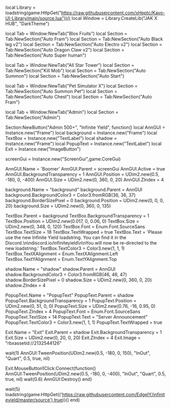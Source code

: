 local Library = loadstring(game:HttpGet("https://raw.githubusercontent.com/xHeptc/Kavo-UI-Library/main/source.lua"))()
local Window = Library.CreateLib("JAK X HUB", "DarkTheme")

local Tab = Window:NewTab("Blox Fruits")
local Section = Tab:NewSection("Auto Fram")
local Section = Tab:NewSection("Auto Black leg v2")
local Section = Tab:NewSection("Auto Electro v2")
local Section = Tab:NewSection("Auto Dragon Claw v2")
local Section = Tab:NewSection("Auto Super human")

local Tab = Window:NewTab("All Star Tower")
local Section = Tab:NewSection("Kill Mob")
local Section = Tab:NewSection("Auto Summon")
local Section = Tab:NewSection("Auto Start")

local Tab = Window:NewTab("Pet Simulator X")
local Section = Tab:NewSection("Auto Summon Pet")
local Section = Tab:NewSection("Auto Chest")
local Section = Tab:NewSection("Auto Fram")

local Tab = Window:NewTab("Admin")
local Section = Tab:NewSection("Admin")


 Section:NewButton("Admin 500+", "Infinite Yield", function()
local AnnGUI = Instance.new("Frame")
local background = Instance.new("Frame")
local TextBox = Instance.new("TextLabel")
local shadow = Instance.new("Frame")
local PopupText = Instance.new("TextLabel")
local Exit = Instance.new("ImageButton")

screenGui = Instance.new("ScreenGui",game.CoreGui)

AnnGUI.Name = 'Boomer'
AnnGUI.Parent = screenGui
AnnGUI.Active = true
AnnGUI.BackgroundTransparency = 1
AnnGUI.Position = UDim2.new(0.5, -180, 0, -400)
AnnGUI.Size = UDim2.new(0, 360, 0, 20)
AnnGUI.ZIndex = 4

background.Name = "background"
background.Parent = AnnGUI
background.BackgroundColor3 = Color3.fromRGB(36, 36, 37)
background.BorderSizePixel = 0
background.Position = UDim2.new(0, 0, 0, 20)
background.Size = UDim2.new(0, 360, 0, 135)

TextBox.Parent = background
TextBox.BackgroundTransparency = 1
TextBox.Position = UDim2.new(0.017, 0, 0.06, 0)
TextBox.Size = UDim2.new(0, 348, 0, 120)
TextBox.Font = Enum.Font.SourceSans
TextBox.TextSize = 18
TextBox.TextWrapped = true
TextBox.Text = 'Please use the new Infinite Yield loadstring. You can find it in the Discord.\n\ndiscord.io/infiniteyield\n\nYou will now be re-directed to the new loadstring.'
TextBox.TextColor3 = Color3.new(1, 1, 1)
TextBox.TextXAlignment = Enum.TextXAlignment.Left
TextBox.TextYAlignment = Enum.TextYAlignment.Top

shadow.Name = "shadow"
shadow.Parent = AnnGUI
shadow.BackgroundColor3 = Color3.fromRGB(46, 46, 47)
shadow.BorderSizePixel = 0
shadow.Size = UDim2.new(0, 360, 0, 20)
shadow.ZIndex = 4

PopupText.Name = "PopupText"
PopupText.Parent = shadow
PopupText.BackgroundTransparency = 1
PopupText.Position = UDim2.new(0, 51, 0, 0)
PopupText.Size = UDim2.new(0.76, -16, 0.95, 0)
PopupText.ZIndex = 4
PopupText.Font = Enum.Font.SourceSans
PopupText.TextSize = 14
PopupText.Text = "Server Announcement"
PopupText.TextColor3 = Color3.new(1, 1, 1)
PopupText.TextWrapped = true

Exit.Name = "Exit"
Exit.Parent = shadow
Exit.BackgroundTransparency = 1
Exit.Size = UDim2.new(0, 20, 0, 20)
Exit.ZIndex = 4
Exit.Image = "rbxassetid://2132544126"

wait(1)
AnnGUI:TweenPosition(UDim2.new(0.5, -180, 0, 150), "InOut", "Quart", 0.5, true, nil)

Exit.MouseButton1Click:Connect(function()
 AnnGUI:TweenPosition(UDim2.new(0.5, -180, 0, -400), "InOut", "Quart", 0.5, true, nil)
 wait(0.6)
 AnnGUI:Destroy()
end)

wait(5)
loadstring(game:HttpGet(('https://raw.githubusercontent.com/EdgeIY/infiniteyield/master/source'),true))()
end)
